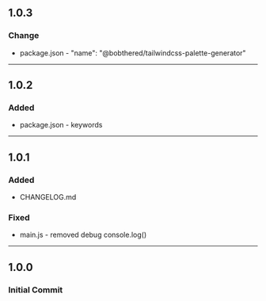 ## 1.0.3

### Change

- package.json - "name": "@bobthered/tailwindcss-palette-generator"

---

## 1.0.2

### Added

- package.json - keywords

---

## 1.0.1

### Added

- CHANGELOG.md

### Fixed

- main.js - removed debug console.log()

---

## 1.0.0

### Initial Commit
